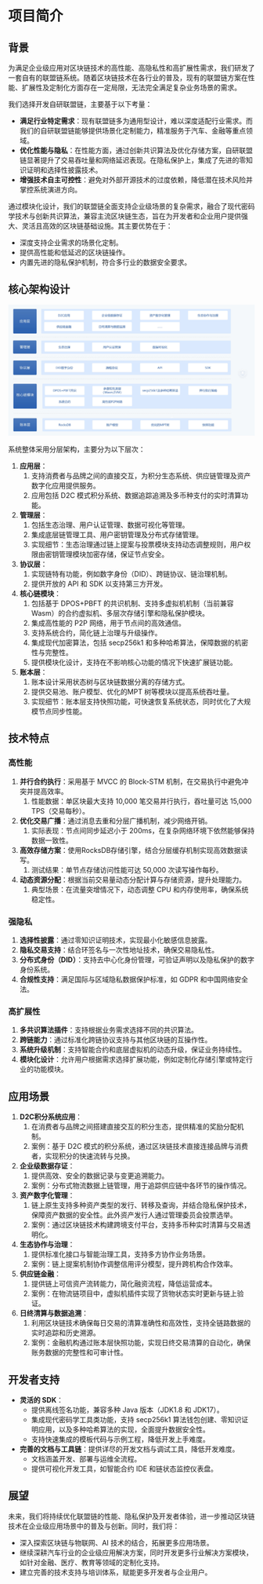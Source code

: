 # 项目简介

## 背景

为满足企业级应用对区块链技术的高性能、高隐私性和高扩展性需求，我们研发了一套自有的联盟链系统。随着区块链技术在各行业的普及，现有的联盟链方案在性能、扩展性及定制化方面存在一定局限，无法完全满足复杂业务场景的需求。

我们选择开发自研联盟链，主要基于以下考量：

- **满足行业特定需求**：现有联盟链多为通用型设计，难以深度适配行业需求。而我们的自研联盟链能够提供场景化定制能力，精准服务于汽车、金融等重点领域。
- **优化性能与隐私**：在性能方面，通过创新共识算法及优化存储方案，自研联盟链显著提升了交易吞吐量和网络延迟表现。在隐私保护上，集成了先进的零知识证明和选择性披露技术。
- **增强技术自主可控性**：避免对外部开源技术的过度依赖，降低潜在技术风险并掌控系统演进方向。

通过模块化设计，我们的联盟链全面支持企业级场景的复杂需求，融合了现代密码学技术与创新共识算法，兼容主流区块链生态，旨在为开发者和企业用户提供强大、灵活且高效的区块链基础设施。其主要优势在于：

- 深度支持企业需求的场景化定制。
- 提供高性能和低延迟的区块链操作。
- 内置先进的隐私保护机制，符合多行业的数据安全要求。

## 核心架构设计

![geno architecture](/img/img_0001.jpg)

系统整体采用分层架构，主要分为以下层次：

1. **应用层**：
   1. 支持消费者与品牌之间的直接交互，为积分生态系统、供应链管理及资产数字化应用提供服务。
   2. 应用包括 D2C 模式积分系统、数据追踪追溯及多币种支付的实时清算功能。
2. **管理层**：
   1. 包括生态治理、用户认证管理、数据可视化等管理。
   2. 集成底层链管理工具、用户密钥管理及分布式存储管理。
   3. 实现细节：生态治理通过链上提案与投票模块支持动态调整规则，用户权限由密钥管理模块加密存储，保证节点安全。
3. **协议层**：
   1. 实现链特有功能，例如数字身份（DID）、跨链协议、链治理机制。
   2. 提供开放的 API 和 SDK 以支持第三方开发。
4. **核心链模块**：
   1. 包括基于 DPOS+PBFT 的共识机制、支持多虚拟机机制（当前兼容 Wasm）的合约虚拟机、多层次存储引擎和隐私保护模块。
   2. 集成高性能的 P2P 网络，用于节点间的高效通信。
   3. 支持系统合约，简化链上治理与升级操作。
   4. 集成现代加密算法，包括 secp256k1 和多种哈希算法，保障数据的机密性与完整性。
   5. 提供模块化设计，支持在不影响核心功能的情况下快速扩展链功能。
5. **账本层**：
   1. 账本设计采用状态树与区块链数据分离的存储方式。
   2. 提供交易池、账户模型、优化的MPT 树等模块以提高系统吞吐量。
   3. 实现细节：账本层支持快照功能，可快速恢复系统状态，同时优化了大规模节点同步性能。

## 技术特点

### 高性能

1. **并行合约执行**：采用基于 MVCC 的 Block-STM 机制，在交易执行中避免冲突并提高效率。
   1. 性能数据：单区块最大支持 10,000 笔交易并行执行，吞吐量可达 15,000 TPS（交易每秒）。
2. **优化交易广播**：通过消息去重和分层广播机制，减少网络开销。
   1. 实际表现：节点间同步延迟小于 200ms，在复杂网络环境下依然能够保持数据一致性。
3. **高效存储方案**：使用RocksDB存储引擎，结合分层缓存机制实现高效数据读写。
   1. 测试结果：单节点存储访问性能可达 50,000 次读写操作每秒。
4. **动态资源分配**：根据当前交易量动态分配计算与存储资源，提升处理能力。
   1. 典型场景：在流量突增情况下，动态调整 CPU 和内存使用率，确保系统稳定性。

### 强隐私

1. **选择性披露**：通过零知识证明技术，实现最小化敏感信息披露。
2. **隐私交易支持**：结合环签名与一次性地址技术，确保交易隐私性。
3. **分布式身份（DID）**：支持去中心化身份管理，可验证声明以及隐私保护的数字身份系统。
4. **合规性支持**：满足国际与区域隐私数据保护标准，如 GDPR 和中国网络安全法。

### 高扩展性

1. **多共识算法插件**：支持根据业务需求选择不同的共识算法。
2. **跨链能力**：通过标准化跨链协议支持与其他区块链的互操作性。
3. **系统升级机制**：支持智能合约和底层虚拟机的动态升级，保证业务持续性。
4. **模块化设计**：允许用户根据需求选择扩展功能，例如定制化存储引擎或特定行业的功能模块。

## 应用场景

1. **D2C积分系统应用**：
   1. 在消费者与品牌之间搭建直接交互的积分生态，提供精准的奖励分配机制。
   2. 案例：基于 D2C 模式的积分系统，通过区块链技术直接连接品牌与消费者，实现积分的快速流转与兑换。
2. **企业级数据存证**：
   1. 提供高效、安全的数据记录与变更追溯能力。
   2. 案例：分布式物流数据上链管理，用于追踪供应链中各环节的操作情况。
3. **资产数字化管理**：
   1. 链上原生支持多种资产类型的发行、转移及查询，并结合隐私保护技术，保障资产数据的安全性。此外资产发行人通过管理委员会投票选举。
   2. 案例：通过区块链技术构建跨境支付平台，支持多币种实时清算与交易透明化。
4. **生态协作与治理**：
   1. 提供标准化接口与智能治理工具，支持多方协作业务场景。
   2. 案例：链上提案机制协作调整信用评分模型，提升跨机构合作效率。
5. **供应链金融**：
   1. 提供链上可信资产流转能力，简化融资流程，降低运营成本。
   2. 案例：在物流链项目中，虚拟机插件实现了货物状态实时更新与链上验证。
6. **日终清算与数据追溯**：
   1. 利用区块链技术确保每日交易的清算准确性和高效性，支持全链路数据的实时追踪和历史溯源。
   2. 案例：金融机构通过账本层快照功能，实现日终交易清算的自动化，确保账务数据的完整性和可审计性。

## 开发者支持

- **灵活的 SDK**：
  - 提供离线签名功能，兼容多种 Java 版本（JDK1.8 和 JDK17）。
  - 集成现代密码学工具类功能，支持 secp256k1 算法钱包创建、零知识证明应用，以及多种哈希算法的实现，全面提升数据安全性。
  - 支持快速集成的模板代码与示例工程，降低开发上手难度。
- **完善的文档与工具链**：提供详尽的开发文档与调试工具，降低开发难度。
  - 文档涵盖开发、部署与运维全流程。
  - 提供可视化开发工具，如智能合约 IDE 和链状态监控仪表盘。

## 展望

未来，我们将持续优化联盟链的性能、隐私保护及开发者体验，进一步推动区块链技术在企业级应用场景中的普及与创新。同时，我们将：

- 深入探索区块链与物联网、AI 技术的结合，拓展更多应用场景。
- 继续深耕汽车行业的企业级应用解决方案，同时开发更多行业解决方案模块，如针对金融、医疗、教育等领域的定制化支持。
- 建立完善的技术支持与培训体系，赋能更多开发者与企业用户。